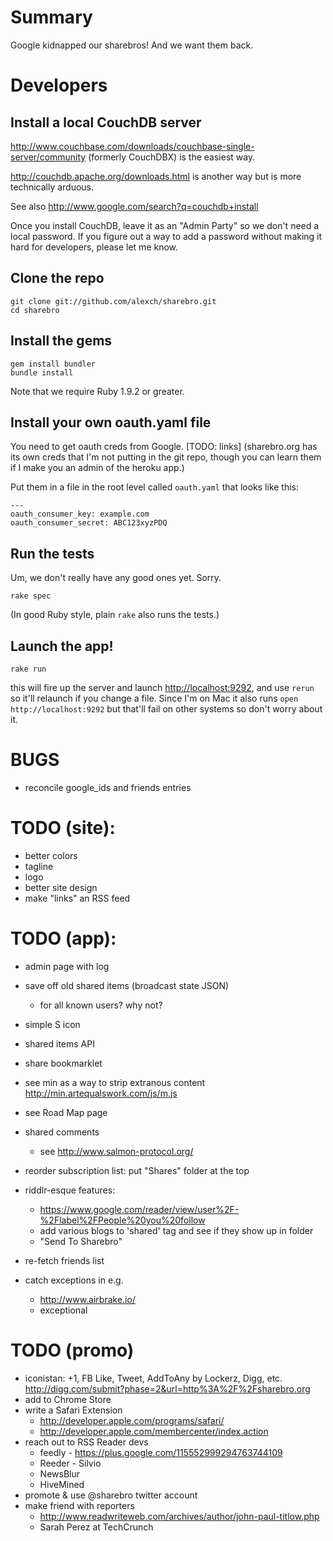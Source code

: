 # Summary

Google kidnapped our sharebros! And we want them back.

# Developers

## Install a local CouchDB server

<http://www.couchbase.com/downloads/couchbase-single-server/community> (formerly CouchDBX) is the easiest way.

<http://couchdb.apache.org/downloads.html> is another way but is more technically arduous.

See also <http://www.google.com/search?q=couchdb+install>

Once you install CouchDB, leave it as an "Admin Party" so we don't need a local password. If you figure out a way to add a password without making it hard for developers, please let me know.

## Clone the repo

    git clone git://github.com/alexch/sharebro.git
    cd sharebro

## Install the gems

    gem install bundler
    bundle install

Note that we require Ruby 1.9.2 or greater.
    
## Install your own oauth.yaml file

You need to get oauth creds from Google. [TODO: links]  (sharebro.org has its own creds that I'm not putting in the git repo, though you can learn them if I make you an admin of the heroku app.)

Put them in a file in the root level called `oauth.yaml` that looks like this:

    ---
    oauth_consumer_key: example.com
    oauth_consumer_secret: ABC123xyzPDQ

## Run the tests

Um, we don't really have any good ones yet. Sorry.

    rake spec

(In good Ruby style, plain `rake` also runs the tests.)

## Launch the app!

    rake run

this will fire up the server and launch <http://localhost:9292>, and use `rerun` so it'll relaunch if you change a file. Since I'm on Mac it also runs `open http://localhost:9292` but that'll fail on other systems so don't worry about it.

# BUGS

* reconcile google_ids and friends entries

# TODO (site):

* better colors
* tagline
* logo
* better site design
* make "links" an RSS feed

# TODO (app):
* admin page with log
* save off old shared items (broadcast state JSON)
  * for all known users? why not?
* simple S icon
* shared items API
* share bookmarklet
 * see min as a way to strip extranous content http://min.artequalswork.com/js/m.js
* see Road Map page
* shared comments
  * see http://www.salmon-protocol.org/
* reorder subscription list: put "Shares" folder at the top
* riddlr-esque features:
  * https://www.google.com/reader/view/user%2F-%2Flabel%2FPeople%20you%20follow
  * add various blogs to 'shared' tag and see if they show up in folder
  * "Send To Sharebro"

* re-fetch friends list
* catch exceptions in e.g.
	* http://www.airbrake.io/
	* exceptional

# TODO (promo)

* iconistan: +1, FB Like, Tweet, AddToAny by Lockerz, Digg, etc.
  http://digg.com/submit?phase=2&url=http%3A%2F%2Fsharebro.org
* add to Chrome Store
* write a Safari Extension
  * http://developer.apple.com/programs/safari/
  * http://developer.apple.com/membercenter/index.action
* reach out to RSS Reader devs
  * feedly - https://plus.google.com/115552999294763744109
  * Reeder - Silvio
  * NewsBlur
  * HiveMined
* promote & use @sharebro twitter account
* make friend with reporters
  * http://www.readwriteweb.com/archives/author/john-paul-titlow.php
  * Sarah Perez at TechCrunch
